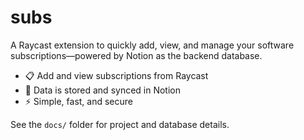 # subs

A Raycast extension to quickly add, view, and manage your software subscriptions—powered by Notion as the backend database.

- 📋 Add and view subscriptions from Raycast
- 🔗 Data is stored and synced in Notion
- ⚡ Simple, fast, and secure

See the `docs/` folder for project and database details.